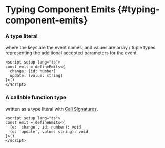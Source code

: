 # Typing Component Emits {#typing-component-emits}

### A type literal <sup class="vt-badge" data-text="3.3+" />

where the keys are the event names, and values are array / tuple types representing the additional accepted parameters for the event.

```vue
<script setup lang="ts">
const emit = defineEmits<{
  change: [id: number]
  update: [value: string]
}>()
</script>
```


### A callable function type <sup class="vt-badge" data-text="3.2-" />

written as a type literal with [Call Signatures](https://www.typescriptlang.org/docs/handbook/2/functions.html#call-signatures).

```vue
<script setup lang="ts">
const emit = defineEmits<{
  (e: 'change', id: number): void
  (e: 'update', value: string): void
}>()
</script>
```
